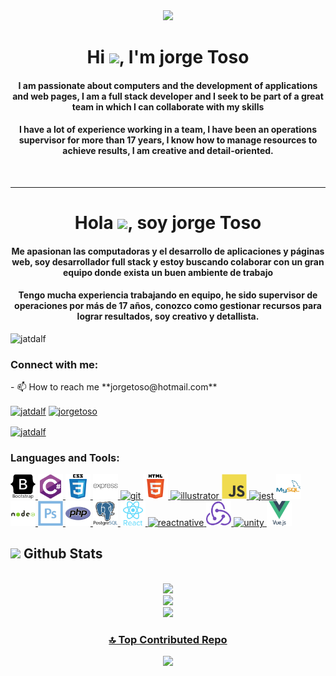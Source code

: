 <div align="center">
  <img height="180em" src="https://media.licdn.com/dms/image/D4D16AQGv0NuSKatvaw/profile-displaybackgroundimage-shrink_350_1400/0/1683060387337?e=1688601600&v=beta&t=h1CYEpNAG4hJpICPI_3pwxBX8nA7OX_VJpKX3SbL5iI"/>
  
<h1 align="center">Hi <img src="https://media.giphy.com/media/hvRJCLFzcasrR4ia7z/giphy.gif" width="35">, I'm jorge Toso</h1>
<div>
<h4 align="center">I am passionate about computers and the development of applications and web pages, I am a full stack developer and I seek to be part of a great team in which I can collaborate with my skills </h4>
<h4 align="center">I have a lot of experience working in a team, I have been an operations supervisor for more than 17 years, I know how to manage resources to achieve results, I am creative and detail-oriented.</h4>
</div>

<br/><hr/>
<h1 align="center">Hola <img src="https://media.giphy.com/media/hvRJCLFzcasrR4ia7z/giphy.gif" width="35">, soy jorge Toso</h1>
<h4 align="center">Me apasionan las computadoras y el desarrollo de aplicaciones y páginas web, soy desarrollador full stack y estoy buscando colaborar con un gran equipo donde exista un buen ambiente de trabajo</h4>
<h4 align="center">Tengo mucha experiencia trabajando en equipo, he sido supervisor de operaciones por más de 17 años, conozco como gestionar recursos para lograr resultados, soy creativo y detallista.</h4>
</div>


<p align="left"> <img src="https://komarev.com/ghpvc/?username=jatdalf&label=Profile%20views&color=0e75b6&style=flat" alt="jatdalf" /> </p>




<h3 align="left">Connect with me:</h3>
- 📫 How to reach me **jorgetoso@hotmail.com**
<p align="left">
<a href="https://twitter.com/jatdalf" target="blank"><img align="center" src="https://raw.githubusercontent.com/rahuldkjain/github-profile-readme-generator/master/src/images/icons/Social/twitter.svg" alt="jatdalf" height="30" width="40" /></a>
<a href="https://linkedin.com/in/jorgetoso" target="blank"><img align="center" src="https://raw.githubusercontent.com/rahuldkjain/github-profile-readme-generator/master/src/images/icons/Social/linked-in-alt.svg" alt="jorgetoso" height="30" width="40" /></a>
</p>
 <a href="mailto:jatdalf@gmail.com" target="blank"><img align="center"
         src="https://img.shields.io/badge/gmail-EA4335.svg?style=for-the-badge&logo=gmail&logoColor=white"
         alt="jatdalf" height="30"/></a>


<h3 align="left">Languages and Tools:</h3>
<p align="left"> <a href="https://getbootstrap.com" target="_blank" rel="noreferrer"> <img src="https://raw.githubusercontent.com/devicons/devicon/master/icons/bootstrap/bootstrap-plain-wordmark.svg" alt="bootstrap" width="40" height="40"/> </a> <a href="https://www.w3schools.com/cs/" target="_blank" rel="noreferrer"> <img src="https://raw.githubusercontent.com/devicons/devicon/master/icons/csharp/csharp-original.svg" alt="csharp" width="40" height="40"/> </a> <a href="https://www.w3schools.com/css/" target="_blank" rel="noreferrer"> <img src="https://raw.githubusercontent.com/devicons/devicon/master/icons/css3/css3-original-wordmark.svg" alt="css3" width="40" height="40"/> </a> <a href="https://expressjs.com" target="_blank" rel="noreferrer"> <img src="https://raw.githubusercontent.com/devicons/devicon/master/icons/express/express-original-wordmark.svg" alt="express" width="40" height="40"/> </a> <a href="https://git-scm.com/" target="_blank" rel="noreferrer"> <img src="https://www.vectorlogo.zone/logos/git-scm/git-scm-icon.svg" alt="git" width="40" height="40"/> </a> <a href="https://www.w3.org/html/" target="_blank" rel="noreferrer"> <img src="https://raw.githubusercontent.com/devicons/devicon/master/icons/html5/html5-original-wordmark.svg" alt="html5" width="40" height="40"/> </a> <a href="https://www.adobe.com/in/products/illustrator.html" target="_blank" rel="noreferrer"> <img src="https://www.vectorlogo.zone/logos/adobe_illustrator/adobe_illustrator-icon.svg" alt="illustrator" width="40" height="40"/> </a> <a href="https://developer.mozilla.org/en-US/docs/Web/JavaScript" target="_blank" rel="noreferrer"> <img src="https://raw.githubusercontent.com/devicons/devicon/master/icons/javascript/javascript-original.svg" alt="javascript" width="40" height="40"/> </a> <a href="https://jestjs.io" target="_blank" rel="noreferrer"> <img src="https://www.vectorlogo.zone/logos/jestjsio/jestjsio-icon.svg" alt="jest" width="40" height="40"/> </a> <a href="https://www.mysql.com/" target="_blank" rel="noreferrer"> <img src="https://raw.githubusercontent.com/devicons/devicon/master/icons/mysql/mysql-original-wordmark.svg" alt="mysql" width="40" height="40"/> </a> <a href="https://nodejs.org" target="_blank" rel="noreferrer"> <img src="https://raw.githubusercontent.com/devicons/devicon/master/icons/nodejs/nodejs-original-wordmark.svg" alt="nodejs" width="40" height="40"/> </a> <a href="https://www.photoshop.com/en" target="_blank" rel="noreferrer"> <img src="https://raw.githubusercontent.com/devicons/devicon/master/icons/photoshop/photoshop-line.svg" alt="photoshop" width="40" height="40"/> </a> <a href="https://www.php.net" target="_blank" rel="noreferrer"> <img src="https://raw.githubusercontent.com/devicons/devicon/master/icons/php/php-original.svg" alt="php" width="40" height="40"/> </a> <a href="https://www.postgresql.org" target="_blank" rel="noreferrer"> <img src="https://raw.githubusercontent.com/devicons/devicon/master/icons/postgresql/postgresql-original-wordmark.svg" alt="postgresql" width="40" height="40"/> </a> <a href="https://reactjs.org/" target="_blank" rel="noreferrer"> <img src="https://raw.githubusercontent.com/devicons/devicon/master/icons/react/react-original-wordmark.svg" alt="react" width="40" height="40"/> </a> <a href="https://reactnative.dev/" target="_blank" rel="noreferrer"> <img src="https://reactnative.dev/img/header_logo.svg" alt="reactnative" width="40" height="40"/> </a> <a href="https://redux.js.org" target="_blank" rel="noreferrer"> <img src="https://raw.githubusercontent.com/devicons/devicon/master/icons/redux/redux-original.svg" alt="redux" width="40" height="40"/> </a> <a href="https://unity.com/" target="_blank" rel="noreferrer"> <img src="https://www.vectorlogo.zone/logos/unity3d/unity3d-icon.svg" alt="unity" width="40" height="40"/> </a> <a href="https://vuejs.org/" target="_blank" rel="noreferrer"> <img src="https://raw.githubusercontent.com/devicons/devicon/master/icons/vuejs/vuejs-original-wordmark.svg" alt="vuejs" width="40" height="40"/> </a> </p>

## <img src="https://media.giphy.com/media/iY8CRBdQXODJSCERIr/giphy.gif" width="35"><b> Github Stats </b>
<br>

<div align="center">

<a href="https://github.com/jatdalf/">
  <img src="https://github-readme-stats.vercel.app/api?username=jatdalf&include_all_commits=true&count_private=true&show_icons=true&line_height=20&title_color=7A7ADB&icon_color=2234AE&text_color=D3D3D3&bg_color=0,000000,130F40" width="495"/><br/>
  <img src="https://github-readme-streak-stats.herokuapp.com/?user=jatdalf&theme=highcontrast&hide_border=false" width="495"/><br/>
  <img src="https://github-readme-stats.vercel.app/api/top-langs/?username=jatdalf&theme=highcontrast&hide_border=false&include_all_commits=true&count_private=false&layout=compact" width="495"/><br/
</a>
	
### 🔝 Top Contributed Repo

![](https://github-contributor-stats.vercel.app/api?username=jatdalf&limit=5&theme=dark&combine_all_yearly_contributions=true)

</div>

<br>
